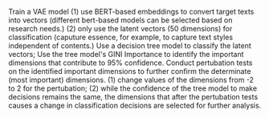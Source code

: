 Train a VAE model (1) use BERT-based embeddings to convert target texts into vectors (different bert-based models can be selected based on research needs.) (2) only use the latent vectors (50 dimensions) for classification (caputure essence, for example, to capture text styles independent of contents.)
Use a decision tree model to classify the latent vectors;
Use the tree model's GINI Importance to identify the important dimensions that contribute to 95% confidence.
Conduct pertubation tests on the identified important dimensions to further confirm the determinate (most important) dimensions. (1) change values of the dimensions from -2 to 2 for the pertubation; (2) while the confidence of the tree model to make decisions remains the same, the dimensions that after the pertubation tests causes a change in classification decisions are selected for further analysis.
